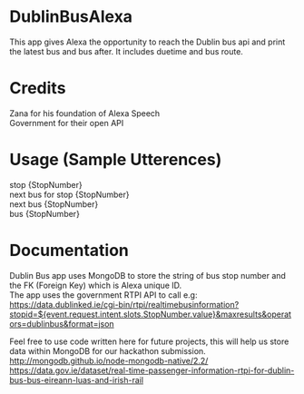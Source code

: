# DublinBusAlexa
This app gives Alexa the opportunity to reach the Dublin bus api and print the latest bus and bus after.
It includes duetime and bus route. 

# Credits
Zana for his foundation of Alexa Speech <br>
Government for their open API <br>

# Usage (Sample Utterences)
stop {StopNumber} <br>
next bus for stop {StopNumber} <br>
next bus {StopNumber} <br>
bus {StopNumber} <br>

# Documentation 
Dublin Bus app uses MongoDB to store the string of bus stop number and the FK (Foreign Key) which is Alexa unique ID. <br>
The app uses the government RTPI API to call e.g: https://data.dublinked.ie/cgi-bin/rtpi/realtimebusinformation?stopid=${event.request.intent.slots.StopNumber.value}&maxresults&operators=dublinbus&format=json <br>

Feel free to use code written here for future projects, this will help us store data within MongoDB for our hackathon submission. <br> 
http://mongodb.github.io/node-mongodb-native/2.2/ <br>
https://data.gov.ie/dataset/real-time-passenger-information-rtpi-for-dublin-bus-bus-eireann-luas-and-irish-rail
